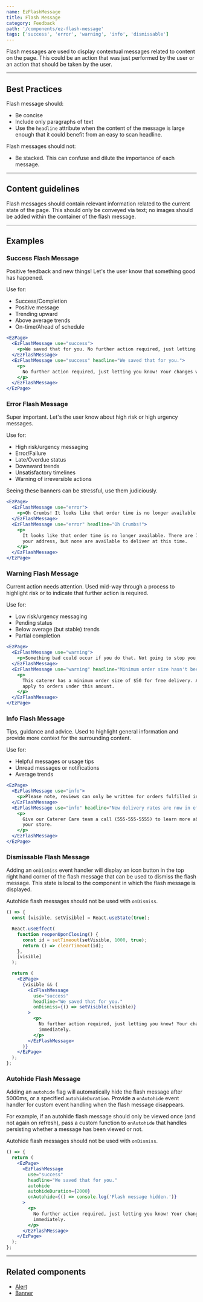 ```yaml
---
name: EzFlashMessage
title: Flash Message
category: Feedback
path: '/components/ez-flash-message'
tags: ['success', 'error', 'warning', 'info', 'dismissable']
---
```


Flash messages are used to display contextual messages related to content on the page. This could be an action that was just performed by the user or an action that should be taken by the user.

---

## Best Practices

Flash message should:

- Be concise
- Include only paragraphs of text
- Use the `headline` attribute when the content of the message is large enough that it could benefit from an easy to scan headline.

Flash messages should not:

- Be stacked. This can confuse and dilute the importance of each message.

---

## Content guidelines

Flash messages should contain relevant information related to the current state of the page. This should only be conveyed via text; no images should be added within the container of the flash message.

---

## Examples

### Success Flash Message

Positive feedback and new things! Let's the user know that something good has happened.

Use for:

- Success/Completion
- Positive message
- Trending upward
- Above average trends
- On-time/Ahead of schedule

```jsx
<EzPage>
  <EzFlashMessage use="success">
    <p>We saved that for you. No further action required, just letting you know!</p>
  </EzFlashMessage>
  <EzFlashMessage use="success" headline="We saved that for you.">
    <p>
      No further action required, just letting you know! Your changes will take effect immediately.
    </p>
  </EzFlashMessage>
</EzPage>
```

### Error Flash Message

Super important. Let's the user know about high risk or high urgency messages.

Use for:

- High risk/urgency messaging
- Error/Failure
- Late/Overdue status
- Downward trends
- Unsatisfactory timelines
- Warning of irreversible actions

Seeing these banners can be stressful, use them judiciously.

```jsx
<EzPage>
  <EzFlashMessage use="error">
    <p>Oh Crumbs! It looks like that order time is no longer available.</p>
  </EzFlashMessage>
  <EzFlashMessage use="error" headline="Oh Crumbs!">
    <p>
      It looks like that order time is no longer available. There are 724 caterers that deliver to
      your address, but none are available to deliver at this time.
    </p>
  </EzFlashMessage>
</EzPage>
```

### Warning Flash Message

Current action needs attention. Used mid-way through a process to highlight risk or to indicate that further action is required.

Use for:

- Low risk/urgency messaging
- Pending status
- Below average (but stable) trends
- Partial completion

```jsx
<EzPage>
  <EzFlashMessage use="warning">
    <p>Something bad could occur if you do that. Not going to stop you, just letting you know!</p>
  </EzFlashMessage>
  <EzFlashMessage use="warning" headline="Minimum order size hasn't been met.">
    <p>
      This caterer has a minimum order size of $50 for free delivery. A delivery charge of $10 will
      apply to orders under this amount.
    </p>
  </EzFlashMessage>
</EzPage>
```

### Info Flash Message

Tips, guidance and advice. Used to highlight general information and provide more context for the surrounding content.

Use for:

- Helpful messages or usage tips
- Unread messages or notifications
- Average trends

```jsx
<EzPage>
  <EzFlashMessage use="info">
    <p>Please note, reviews can only be written for orders fulfilled in the past 45 days.</p>
  </EzFlashMessage>
  <EzFlashMessage use="info" headline="New delivery rates are now in effect.">
    <p>
      Give our Caterer Care team a call (555-555-5555) to learn more about how these changes affect
      your store.
    </p>
  </EzFlashMessage>
</EzPage>
```

### Dismissable Flash Message

Adding an `onDismiss` event handler will display an icon button in the top right hand corner of the flash message that can be used to dismiss the flash message. This state is local to the component in which the flash message is displayed.

Autohide flash messages should not be used with `onDismiss`.

```jsx
() => {
  const [visible, setVisible] = React.useState(true);

  React.useEffect(
    function reopenUponClosing() {
      const id = setTimeout(setVisible, 1000, true);
      return () => clearTimeout(id);
    },
    [visible]
  );

  return (
    <EzPage>
      {visible && (
        <EzFlashMessage
          use="success"
          headline="We saved that for you."
          onDismiss={() => setVisible(!visible)}
        >
          <p>
            No further action required, just letting you know! Your changes will take effect
            immediately.
          </p>
        </EzFlashMessage>
      )}
    </EzPage>
  );
};
```

### Autohide Flash Message

Adding an `autohide` flag will automatically hide the flash message after 5000ms, or a specified `autohideDuration`. Provide a `onAutohide` event handler for custom event handling when the flash message disappears.

For example, if an autohide flash message should only be viewed once (and not again on refresh), pass a custom function to `onAutohide` that handles persisting whether a message has been viewed or not.

Autohide flash messages should not be used with `onDismiss`.

```jsx
() => {
  return (
    <EzPage>
      <EzFlashMessage
        use="success"
        headline="We saved that for you."
        autohide
        autohideDuration={2000}
        onAutohide={() => console.log('Flash message hidden.')}
      >
        <p>
          No further action required, just letting you know! Your changes will take effect
          immediately.
        </p>
      </EzFlashMessage>
    </EzPage>
  );
};
```

---

## Related components

- [Alert](/components/ez-alert)
- [Banner](/components/ez-banner)

